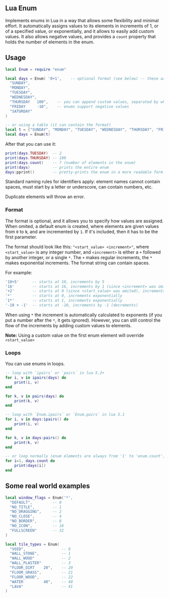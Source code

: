 ## Lua Enum
Implements enums in Lua in a way that allows some flexibility and minimal effort. It automatically assigns values to its elements in increments of 1, or of a specified value, or exponentially, and it allows to easily add custom values. It also allows negative values, and provides a `count` property that holds the number of elements in the enum.

## Usage

```lua
local Enum = require "enum" 

local days = Enum( '0+1',    -- optional format (see below) -- these are the default values
  "SUNDAY", 
  "MONDAY",
  "TUESDAY",
  "WEDNESDAY",
  "THURSDAY   100",    -- you can append custom values, separated by white-space
  "FRIDAY     -10",    -- enums support negative values
  "SATURDAY"
)

-- or using a table (it can contain the format)
local t = {"SUNDAY", "MONDAY", "TUESDAY", "WEDNESDAY", "THURSDAY", "FRIDAY", "SATURDAY"}
local days = Enum(t)
```

After that you can use it:
```lua
print(days.TUESDAY)  -- 2
print(days.THURSDAY) -- 100
print(days.count)    -- 7 (number of elements in the enum)
print(days)          -- prints the entire enum
days:pprint()        -- pretty-prints the enum in a more readable form
```

Standard naming rules for identifiers apply: element names cannot contain spaces, must start by a letter or underscore, can contain numbers, etc.

Duplicate elements will throw an error.

### Format

The format is optional, and it allows you to specify how values are assigned. When omited, a default enum is created, where elements are given values from `0` to `N`, and are incremented by `1`. If it's included, then it has to be the first parameter.

The format should look like this: `"<start_value> <increment>"`, where `<start_value>` is any integer number, and `<increment>` is either a `+` followed by another integer, or a single `*`. The `+` makes regular increments, the `*` makes exponential increments. The format string can contain spaces.

For example:

```lua
'10+5'      -- starts at 10, increments by 5
'16'        -- starts at 16, increments by 1 (since <increment> was omitted)
'+2'        -- starts at 0 (since <start_value> was omited), increments by 2
'*'         -- starts at 0, increments exponentially
'1*'        -- starts at 1, increments exponentially
'-10 + -1'  -- starts at -10, increments by -1 (decrements)
```

When using `*` the increment is automatically calculated to exponents (if you put a number after the `*`, it gets ignored). However, you can still control the flow of the increments by adding custom values to elements.

**Note:** Using a custom value on the first enum element will override `<start_value>`

### Loops

You can use enums in loops. 
```lua
-- loop with `ipairs` or `pairs` in lua 5.2+
for i, v in ipairs(days) do
    print(i, v)
end

for k, v in pairs(days) do
    print(k, v)
end

-- loop with `Enum.ipairs` or `Enum.pairs` in lua 5.1
for i, v in days:ipairs() do 
    print(i, v)
end

for k, v in days:pairs() do 
    print(k, v)
end

-- or loop normally (enum elements are always from '1' to 'enum.count', independently of their values)
for i=1, days.count do
    print(days[i])
end
```

## Some real world examples

```lua
local window_flags = Enum('*',
  "DEFAULT",         -- 0 
  "NO_TITLE",        -- 1
  "NO_DRAGGING",     -- 2
  "NO_CLOSE",        -- 4
  "NO_BORDER",       -- 8
  "NO_ICON",         -- 16
  "FULLSCREEN"       -- 32
)
```

```lua
local tile_types = Enum(
  "VOID",                -- 0
  "WALL_STONE",          -- 1
  "WALL_WOOD"            -- 2
  "WALL_PLASTER"         -- 3
  "FLOOR_DIRT    20",    -- 20
  "FLOOR_GRASS",         -- 21
  "FLOOR_WOOD",          -- 22
  "WATER         40",    -- 40
  "LAVA"                 -- 41
)
```

